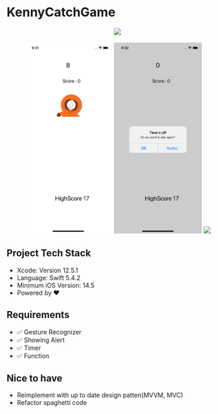 # KennyCatchGame

<p align="center">
<img src="/logo.jpeg"/>
</p>

<p align="center">
<img src="/Kenny.png"  width="200"/>
<img src="/KennyAlert.png" width="200"/>
<img src="/create.gif" width="200"/>
</p>


## Project Tech Stack
* Xcode: Version 12.5.1 
* Language: Swift 5.4.2
* Minimum iOS Version: 14.5
* Powered by ❤️

## Requirements
- ✅ Gesture Recognizer 
- ✅ Showing Alert
- ✅ Timer 
- ✅ Function 

## Nice to have
- Reimplement with up to date design patten(MVVM, MVC)
- Refactor spaghetti code 
